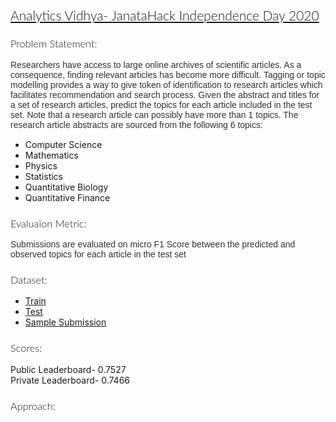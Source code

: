 <h2 style="color: 'black'; font-family: 'Lato', sans-serif; font-weight: 300; ">
  <a href="https://datahack.analyticsvidhya.com/contest/janatahack-independence-day-2020-ml-hackathon/" target="_blank">
    Analytics Vidhya- JanataHack Independence Day 2020
  </a>
</h2>

<h3 style="color: 'black'; font-family: 'Lato', sans-serif; font-weight: 300; ">
  Problem Statement:
</h3>

<p style="color: #333; font-family: 'Muli', sans-serif; margin-bottom: 15px;">
  Researchers have access to large online archives of scientific articles. As a consequence, finding relevant articles has become more difficult. Tagging or topic modelling provides a way to give token of identification to research articles which facilitates recommendation and search process.
  Given the abstract and titles for a set of research articles, predict the topics for each article included in the test set. 
Note that a research article can possibly have more than 1 topics. The research article abstracts are sourced from the following 6 topics:
</p>

<ul>
  <li>Computer Science</li>
  <li>Mathematics</li>
  <li>Physics</li>
  <li>Statistics</li>
  <li>Quantitative Biology</li>
  <li>Quantitative Finance</li>
</ul>  

<h3 style="color: 'black'; font-family: 'Lato', sans-serif; font-weight: 300; ">
  Evaluaion Metric:
</h3>

<p style="color: #333; font-family: 'Muli', sans-serif; margin-bottom: 15px;">
Submissions are evaluated on micro F1 Score between the predicted and observed topics for each article in the test set
</p>

<h3 style="color: 'black'; font-family: 'Lato', sans-serif; font-weight: 300; ">
  Dataset:
</h3>

* [Train](https://raw.githubusercontent.com/kritikseth/Datasets/master/Analytics%20Vidhya/JanataHack%20Independence%20Day%202020%20/janatahack_independence_day_2020_train.csv)
* [Test](https://raw.githubusercontent.com/kritikseth/Datasets/master/Analytics%20Vidhya/JanataHack%20Independence%20Day%202020%20/janatahack_independence_day_2020_test.csv)
* [Sample Submission](https://raw.githubusercontent.com/kritikseth/Datasets/master/Analytics%20Vidhya/JanataHack%20Independence%20Day%202020%20/janatahack_independence_day_2020_sample_submission.csv)

<h3 style="color: 'black'; font-family: 'Lato', sans-serif; font-weight: 300; ">
  Scores:
</h3>

<dl>
  <dt>Public Leaderboard- 0.7527</dt>
  <dt>Private Leaderboard- 0.7466</dt>
</dl>

<h3 style="color: 'black'; font-family: 'Lato', sans-serif; font-weight: 300; ">
  Approach:
</h3>



